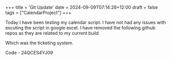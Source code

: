+++
title = 'Git Update'
date = 2024-09-09T07:14:28+12:00
draft = false
tags = ["CalendarProject"]
+++

Today I have been testing my calendar script. I have not had any issues with excuting the script in google excel. I have removed the following github repos as they are related to my current build 

Which was the ticketing system.

Code - 24QCES4YJ09
